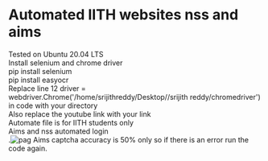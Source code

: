 # Automated IITH websites nss and aims
Tested on Ubuntu 20.04 LTS<br>
Install selenium and chrome driver<br>
pip install selenium<br>
pip install easyocr<br>
Replace line 12 driver = webdriver.Chrome('/home/srijithreddy/Desktop//srijith reddy/chromedriver') in code with your directory<br>
Also replace the youtube link with your link<br>
Automate file is for IITH students only<br>
Aims and nss automated login<br> .![pag](https://user-images.githubusercontent.com/54314892/113487173-2fbfab00-94d4-11eb-95f4-b646a55e8e89.gif)
Aims captcha accuracy is 50% only so if there is an error run the code again.
